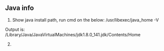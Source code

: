 ## Java info ##

1. Show java install path, run cmd on the below:
/usr/libexec/java_home -V

Output is: /Library/Java/JavaVirtualMachines/jdk1.8.0_141.jdk/Contents/Home

2. 
